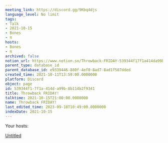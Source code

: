 ```yaml
---
meeting_link: https://discord.gg/9Kbq4djs
language_level: No limit
tags:
- Talk
- 2021-10-15
- Bones
- π
hosts:
- Bones
- π
archived: false
notion_url: https://www.notion.so/Throwback-FRIDAY-539344f17f1a414da99b8b114b2f9341
parent_type: database_id
parent_database_id: e9339446-880f-4ef0-8ad7-8ad1f507dded
created_time: 2021-10-11T13:59:00.0000000
platform: Discord
object: page
id: 539344f1-7f1a-414d-a99b-8b114b2f9341
title: Throwback FRIDAY!
talktime: 2021-10-15T21:00:00.0000000
name: Throwback FRIDAY!
last_edited_time: 2023-09-18T10:49:00.0000000
indexDate: 2021-10-15
---
```




Your hosts:

[Untitled](https://www.notion.so/482e61b02b9c4456b2b4fe86bb7544c6)   





